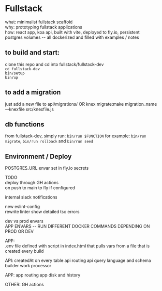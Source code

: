 # Fullstack
what: minimalist fullstack scaffold  
why: prototyping fullstack applications  
how: react app, koa api, built with vite, deployed to fly.io, persistent postgres volumes -- all dockerized and filled with examples / notes

## to build and start:
clone this repo and cd into fullstack/fullstack-dev \
`cd fullstack-dev`  
`bin/setup`  
`bin/up`

## to add a migration
just add a new file to api/migrations/ OR
knex migrate:make migration_name --knexfile src/knexfile.js

## db functions
from fullstack-dev, simply run: `bin/run $FUNCTION`
for example: `bin/run migrate`, `bin/run rollback` and `bin/run seed`

## Environment / Deploy
POSTGRES_URL envar set in fly.io secrets

TODO \
deploy through GH actions \
  on push to main 
  to fly if configured 

internal slack notifications 

new eslint-config \
rewrite linter
  show detailed tsc errors 

dev vs prod envars \
  APP ENVARS -- RUN DIFFERENT DOCKER COMMANDS DEPENDING ON PROD OR DEV 

APP: \
.env file
  defined with script in index.html <head> that pulls vars from a file that is created every build

API:
createdAt on every table
api routing
api query language and schema builder
work processor

APP:
app routing
app disk and history

OTHER:
GH actions


<!-- DONE 
try jsdoc
Vite!
api .env file
db migrations
-->
